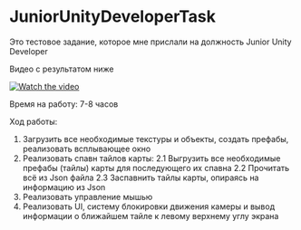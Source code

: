 # JuniorUnityDeveloperTask
Это тестовое задание, которое мне прислали на должность Junior Unity Developer

Видео с результатом ниже

[![Watch the video](https://img.youtube.com/vi/qK9zxRXgVYo/maxresdefault.jpg)](https://www.youtube.com/watch?v=qK9zxRXgVYo)

Время на работу: 7-8 часов

Ход работы:
1. Загрузить все необходимые текстуры и объекты, создать префабы, реализовать всплывающее окно
2. Реализовать спавн тайлов карты:
2.1 Выгрузить все необходимые префабы (тайлы) карты для последующего их спавна
2.2 Прочитать всё из Json файла
2.3 Заспавнить тайлы карты, опираясь на информацию из Json
3. Реализовать управление мышью
4. Реализовать UI, систему блокировки движения камеры и вывод информации о ближайшем тайле к левому верхнему углу экрана

